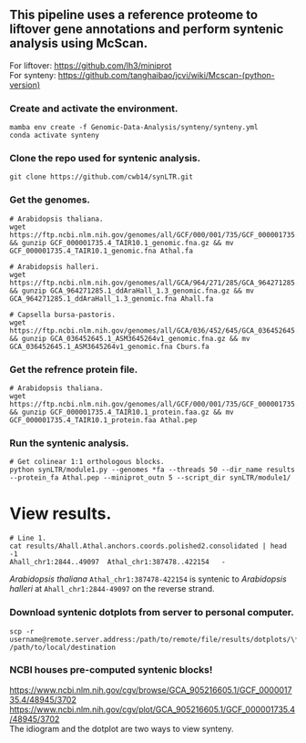 ## This pipeline uses a reference proteome to liftover gene annotations and perform syntenic analysis using McScan.
For liftover: https://github.com/lh3/miniprot  
For synteny: https://github.com/tanghaibao/jcvi/wiki/Mcscan-(python-version)

### Create and activate the environment.
```
mamba env create -f Genomic-Data-Analysis/synteny/synteny.yml 
conda activate synteny
```
### Clone the repo used for syntenic analysis. 
```
git clone https://github.com/cwb14/synLTR.git
```
### Get the genomes. 
```
# Arabidopsis thaliana.
wget https://ftp.ncbi.nlm.nih.gov/genomes/all/GCF/000/001/735/GCF_000001735.4_TAIR10.1/GCF_000001735.4_TAIR10.1_genomic.fna.gz && gunzip GCF_000001735.4_TAIR10.1_genomic.fna.gz && mv GCF_000001735.4_TAIR10.1_genomic.fna Athal.fa

# Arabidopsis halleri.
wget https://ftp.ncbi.nlm.nih.gov/genomes/all/GCA/964/271/285/GCA_964271285.1_ddAraHall_1.3/GCA_964271285.1_ddAraHall_1.3_genomic.fna.gz && gunzip GCA_964271285.1_ddAraHall_1.3_genomic.fna.gz && mv GCA_964271285.1_ddAraHall_1.3_genomic.fna Ahall.fa

# Capsella bursa-pastoris.
wget https://ftp.ncbi.nlm.nih.gov/genomes/all/GCA/036/452/645/GCA_036452645.1_ASM3645264v1/GCA_036452645.1_ASM3645264v1_genomic.fna.gz && gunzip GCA_036452645.1_ASM3645264v1_genomic.fna.gz && mv GCA_036452645.1_ASM3645264v1_genomic.fna Cburs.fa
```

### Get the refrence protein file. 
```
# Arabidopsis thaliana.
wget https://ftp.ncbi.nlm.nih.gov/genomes/all/GCF/000/001/735/GCF_000001735.4_TAIR10.1/GCF_000001735.4_TAIR10.1_protein.faa.gz && gunzip GCF_000001735.4_TAIR10.1_protein.faa.gz && mv GCF_000001735.4_TAIR10.1_protein.faa Athal.pep
```
### Run the syntenic analysis.
```
# Get colinear 1:1 orthologous blocks. 
python synLTR/module1.py --genomes *fa --threads 50 --dir_name results --protein_fa Athal.pep --miniprot_outn 5 --script_dir synLTR/module1/
```

# View results.
```
# Line 1.
cat results/Ahall.Athal.anchors.coords.polished2.consolidated | head -1
Ahall_chr1:2844..49097	Athal_chr1:387478..422154	-
```
*Arabidopsis thaliana* `Athal_chr1:387478-422154` is syntenic to *Arabidopsis halleri* at `Ahall_chr1:2844-49097` on the reverse strand.  


### Download syntenic dotplots from server to personal computer. 
```
scp -r username@remote.server.address:/path/to/remote/file/results/dotplots/\*pdf /path/to/local/destination
```

### NCBI houses pre-computed syntenic blocks!
https://www.ncbi.nlm.nih.gov/cgv/browse/GCA_905216605.1/GCF_000001735.4/48945/3702
https://www.ncbi.nlm.nih.gov/cgv/plot/GCA_905216605.1/GCF_000001735.4/48945/3702  
The idiogram and the dotplot are two ways to view synteny. 
